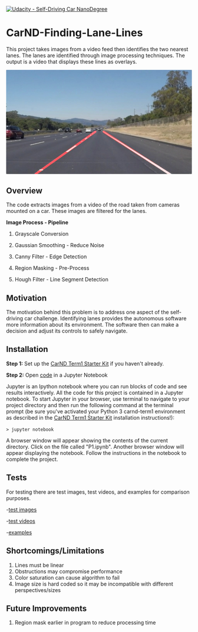 [![Udacity - Self-Driving Car NanoDegree](https://s3.amazonaws.com/udacity-sdc/github/shield-carnd.svg)](http://www.udacity.com/drive)

# CarND-Finding-Lane-Lines
This project takes images from a video feed then identifies the two nearest lanes.  The lanes are identified through image processing techniques.  The output is a video that displays these lines as overlays.

![Output Lane Lines Image](examples/laneLines_thirdPass.jpg)

## Overview
The code extracts images from a video of the road taken from cameras mounted on a car.  These images are filtered for the lanes.

**Image Process - Pipeline**

1. Grayscale Conversion

2. Gaussian Smoothing - Reduce Noise

3. Canny Filter - Edge Detection

4. Region Masking - Pre-Process

5. Hough Filter - Line Segment Detection

## Motivation
The motivation behind this problem is to address one aspect of the self-driving car challenge.  Identifying lanes provides the autonomous software more information about its environment.  The software then can make a decision and adjust its controls to safely navigate.

## Installation

**Step 1:** Set up the [CarND Term1 Starter Kit](https://classroom.udacity.com/nanodegrees/nd013/parts/fbf77062-5703-404e-b60c-95b78b2f3f9e/modules/83ec35ee-1e02-48a5-bdb7-d244bd47c2dc/lessons/8c82408b-a217-4d09-b81d-1bda4c6380ef/concepts/4f1870e0-3849-43e4-b670-12e6f2d4b7a7) if you haven't already.

**Step 2:** Open [code](https://github.com/Eleven-/CarND-Finding-Lane-Lines/blob/master/P1.ipynb) in a Jupyter Notebook

Jupyter is an Ipython notebook where you can run blocks of code and see results interactively.  All the code for this project is contained in a Jupyter notebook. To start Jupyter in your browser, use terminal to navigate to your project directory and then run the following command at the terminal prompt (be sure you've activated your Python 3 carnd-term1 environment as described in the [CarND Term1 Starter Kit](https://github.com/udacity/CarND-Term1-Starter-Kit/blob/master/README.md) installation instructions!):

`> jupyter notebook`

A browser window will appear showing the contents of the current directory.  Click on the file called "P1.ipynb".  Another browser window will appear displaying the notebook.  Follow the instructions in the notebook to complete the project.  

## Tests
For testing there are test images, test videos, and examples for comparison purposes.

-[test images](https://github.com/Eleven-/CarND-Finding-Lane-Lines/tree/master/test_images)

-[test videos](https://github.com/Eleven-/CarND-Finding-Lane-Lines/tree/master/test_videos)

-[examples](https://github.com/Eleven-/CarND-Finding-Lane-Lines/tree/master/examples)

## Shortcomings/Limitations
1. Lines must be linear
2. Obstructions may compromise performance
3. Color saturation can cause algorithm to fail
4. Image size is hard coded so it may be incompatible with different perspectives/sizes

## Future Improvements
1. Region mask earlier in program to reduce processing time
